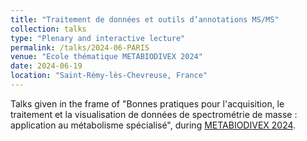 ```yaml
---
title: "Traitement de données et outils d’annotations MS/MS"
collection: talks
type: "Plenary and interactive lecture"
permalink: /talks/2024-06-PARIS
venue: "Ecole thématique METABIODIVEX 2024"
date: 2024-06-19
location: "Saint-Rémy-lès-Chevreuse, France"
---
```


Talks given in the frame of "Bonnes pratiques pour l'acquisition, le traitement et la visualisation de données de spectrométrie de masse : application au métabolisme spécialisé", during [METABIODIVEX 2024](https://metabiodivex2024.sciencesconf.org/).
